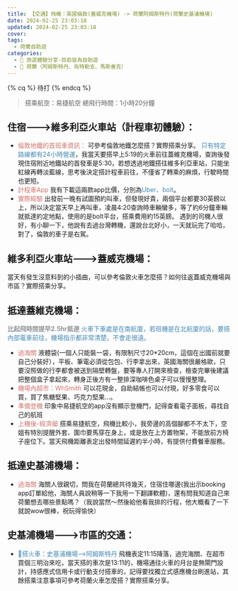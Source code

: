 ```yaml
---
title: 【交通】飛機：英國倫敦(蓋威克機場) -> 荷蘭阿姆斯特丹(荷蘭史基浦機場)
date: 2024-02-25 23:03:18
updated: 2024-02-25 23:03:18
cover:
tags:
  - 荷蘭自助遊
categories: 
  - 🌴 旅遊體驗分享-目前皆為自助遊
  - 🥥 荷蘭（阿姆斯特丹、烏特勒支、馬斯垂克）
---
```

{% cq %} 待打 {% endcq %}

>搭乘航空：易捷航空
>總飛行時間：1小時20分鐘
<!-- more -->

## 	住宿--->維多利亞火車站（計程車初體驗）：
+ <font color=#D1756F>倫敦地鐵的首班車資訊：</font> 可參考倫敦地鐵怎麼搭？實際搭乘分享。
<font color=#4287B5>只有特定路線都有24小時營運</font>，我當天要搭早上5:19的火車前往蓋維克機場，查詢後發現住宿附近地鐵站的首發車是5:30，若想透過地鐵搭往維多利亞車站，只能坐紅線再轉淡藍線，思考後決定搭計程車前往，不僅省了轉乘的麻煩，行駛時間也更短。
+ <font color=#D1756F>計程車App</font> 
我有下載這兩款app比價，分別為<font color=#4287B5>Uber、bolt</font>。
+ <font color=#D1756F>實際經驗</font>
出發前一晚有試圖預約叫車，但發現好貴，兩個平台都要30英鎊以上，所以決定當天早上再叫車，凌晨4:20查詢時車輛蠻多，等了約6分鐘車輛就抵達約定地點，使用的是bolt平台，搭乘費用約15英鎊。
遇到的司機人很好，有小聊一下，他說有去過台灣轉機，還說台北好小，一天就玩完了哈哈，對了，倫敦的車子是右駕。
## 維多利亞火車站--->蓋威克機場：
當天有發生沒意料到的小插曲，可以參考倫敦火車怎麼搭？如何往返蓋威克機場與市區？實際搭乘分享。

## 抵達蓋維克機場：
**<font color=#909497>比起飛時間提早2.5hr抵達</font>**
<font color=#4287B5>火車下車處是在南航廈，若班機是在北航廈的話，要搭內部電車前往，機場指示都非常清楚，不會走很遠。</font>
+ <font color=#D1756F>過海關</font> 
液體袋(一個人只能裝一袋，有限制尺寸20*20cm，這個在出國前就要自己分裝好），平板、筆電必須從包包、行李拿出來，英國海關很嚴格歐，只要沒照做的行李都會被送到隔壁轉盤，要等專人打開來檢查，檢查完畢後建議把整個盒子拿起來，轉身正後方有一整排深咖啡色桌子可以慢慢整理。
+ <font color=#D1756F>機場內超市：WhSmith</font> 
可以花現金，自助結帳也可以付現，好多零食可以買，買了焦糖堅果、巧克力堅果…。
+ <font color=#D1756F>準備登機</font> 
印象中易捷航空的app沒有顯示登機門，記得查看電子面板，尋找自己的航班
+ <font color=#D1756F>上機後-經濟艙</font> 
搭乘易捷航空，飛機比較小，我旁邊的高個腳都不不太下，空姐有特別提醒外套、圍巾要馬穿在身上，或是放在上方置物架，不能放前方椅子座位下。當天飛機距離表定出發時間延遲約半小時，有提供付費餐車服務。

##	抵達史基浦機場：
+ <font color=#D1756F>過海關</font> 
海關人很親切，問我在荷蘭總共待幾天，住宿住哪邊(我出示booking app訂單給他，海關人員說稍等一下我用一下翻譯軟體)，還有問我知道自己來荷蘭想去哪些景點嗎？（我說當然～然後給他看我排的行程，他大概看了一下就說wow很棒，祝玩得愉快）

## 史基浦機場--->市區的交通：
+ <font color=#4287B5>🚄搭火車：史基浦機場-->阿姆斯特丹</font>
飛機表定11:15降落，過完海關、在超市買個三明治來吃，當天搭的車次是13:11的，機場通往火車的月台是無閘門設計，持感應式信用卡或行動支付搭車的，記得要找獨立式感應機台刷進站，其餘搭乘注意事項可參考荷蘭火車怎麼搭？實際搭乘分享。